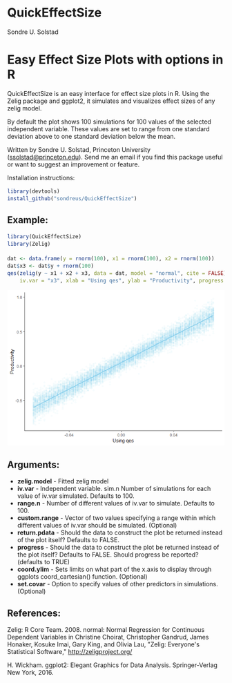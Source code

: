 QuickEffectSize
================
Sondre U. Solstad

Easy Effect Size Plots with options in R
========================================

QuickEffectSize is an easy interface for effect size plots in R. Using the Zelig package and ggplot2, it simulates and visualizes effect sizes of any zelig model.

By default the plot shows 100 simulations for 100 values of the selected independent variable. These values are set to range from one standard deviation above to one standard deviation below the mean.

Written by Sondre U. Solstad, Princeton University (<ssolstad@princeton.edu>). Send me an email if you find this package useful or want to suggest an improvement or feature.

Installation instructions:

``` r
library(devtools)
install_github("sondreus/QuickEffectSize")
```

Example:
--------

``` r
library(QuickEffectSize)
library(Zelig)

dat <- data.frame(y = rnorm(100), x1 = rnorm(100), x2 = rnorm(100))
dat$x3 <- dat$y + rnorm(100)
qes(zelig(y ~ x1 + x2 + x3, data = dat, model = "normal", cite = FALSE), 
    iv.var = "x3", xlab = "Using qes", ylab = "Productivity", progress = FALSE)
```

![](README_files/figure-markdown_github/unnamed-chunk-2-1.png)

Arguments:
----------

-   **zelig.model** - Fitted zelig model
-   **iv.var** - Independent variable. sim.n Number of simulations for each value of iv.var simulated. Defaults to 100.
-   **range.n** - Number of different values of iv.var to simulate. Defaults to 100.
-   **custom.range** - Vector of two values specifying a range within which different values of iv.var should be simulated. (Optional)
-   **return.pdata** - Should the data to construct the plot be returned instead of the plot itself? Defaults to FALSE.
-   **progress** - Should the data to construct the plot be returned instead of the plot itself? Defaults to FALSE. Should progress be reported? (defaults to TRUE)
-   **coord.ylim** - Sets limits on what part of the x.axis to display through ggplots coord\_cartesian() function. (Optional)
-   **set.covar** - Option to specify values of other predictors in simulations. (Optional)

References:
-----------

Zelig: R Core Team. 2008. normal: Normal Regression for Continuous Dependent Variables in Christine Choirat, Christopher Gandrud, James Honaker, Kosuke Imai, Gary King, and Olivia Lau, "Zelig: Everyone's Statistical Software," <http://zeligproject.org/>

H. Wickham. ggplot2: Elegant Graphics for Data Analysis. Springer-Verlag New York, 2016.
